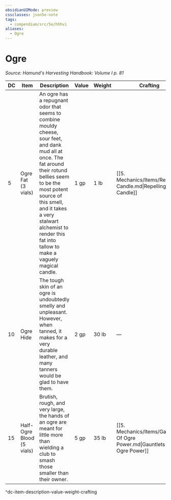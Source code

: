 ```yaml
---
obsidianUIMode: preview
cssclasses: json5e-note
tags:
  - compendium/src/5e/hhhvi
aliases:
  - Ogre
---
```

# Ogre
*Source: Hamund's Harvesting Handbook: Volume I p. 81* 

| DC | Item | Description | Value | Weight | Crafting |
|----|------|-------------|-------|--------|----------|
| 5 | Ogre Fat (3 vials) | An ogre has a repugnant odor that seems to combine mouldy cheese, sour feet, and dank mud all at once. The fat around their rotund bellies seem to be the most potent source of this smell, and it takes a very stalwart alchemist to render this fat into tallow to make a vaguely magical candle. | 1 gp | 1 lb | [[5. Mechanics/Items/Repelling Candle.md\|Repelling Candle]] |
| 10 | Ogre Hide | The tough skin of an ogre is undoubtedly smelly and unpleasant. However, when tanned, it makes for a very durable leather, and many tanners would be glad to have them. | 2 gp | 30 lb | — |
| 15 | Half-Ogre Blood (5 vials) | Brutish, rough, and very large, the hands of an ogre are meant for little more than wielding a club to smash those smaller than their owner. | 5 gp | 35 lb | [[5. Mechanics/Items/Gauntlets Of Ogre Power.md\|Gauntlets of Ogre Power]] |
^dc-item-description-value-weight-crafting

